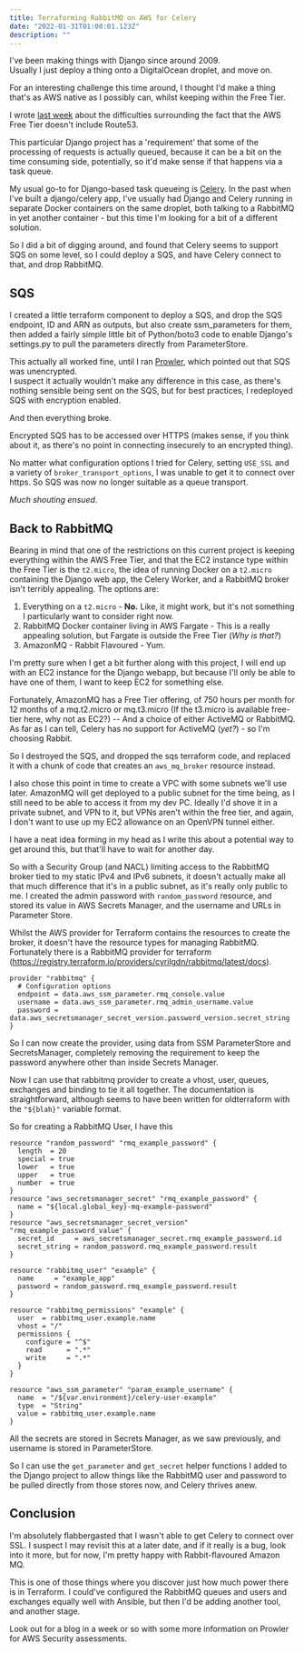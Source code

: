 ```yaml
---
title: Terraforming RabbitMQ on AWS for Celery
date: "2022-01-31T01:00:01.123Z"
description: ""
---
```


I've been making things with Django since around 2009.  
Usually I just deploy a thing onto a DigitalOcean droplet, and move on.  

For an interesting challenge this time around, I thought I'd make a thing that's as AWS native as I possibly can, whilst keeping within the Free Tier. 

I wrote [last week](https://blog.devopstom.com/aws-cloudfront-and-cloudflare-dns/) about the difficulties surrounding the fact that the AWS Free Tier doesn't include Route53. 

This particular Django project has a 'requirement' that some of the processing of requests is actually queued, because it can be a bit on the time consuming side, potentially, so it'd make sense if that happens via a task queue. 

My usual go-to for Django-based task queueing is [Celery](https://docs.celeryproject.org/en/stable/index.html).  In the past when I've built a django/celery app, I've usually had Django and Celery running in separate Docker containers on the same droplet, both talking to a RabbitMQ in yet another container - but this time 
I'm looking for a bit of a different solution. 

So I did a bit of digging around, and found that Celery seems to support SQS on some level, so I could deploy a SQS, and have Celery connect to that, and drop RabbitMQ.

## SQS
I created a little terraform component to deploy a SQS, and drop the SQS endpoint, ID and ARN as outputs, but also create ssm_parameters for them, then added a fairly simple little bit of Python/boto3 code to enable Django's settings.py to pull the parameters directly from ParameterStore. 

This actually all worked fine, until I ran [Prowler](https://github.com/prowler-cloud/prowler), which pointed out that SQS was unencrypted.  
I suspect it actually wouldn't make any difference in this case, as there's nothing sensible being sent on the SQS, but for best practices, I redeployed SQS with encryption enabled.  

And then everything broke. 

Encrypted SQS has to be accessed over HTTPS (makes sense, if you think about it, as there's no point in connecting insecurely to an encrypted thing).

No matter what configuration options I tried for Celery, setting `USE_SSL` and a variety of `broker_transport_options`, I was unable to get it to connect over https.  So SQS was now no longer suitable as a queue transport. 

*Much shouting ensued.*

## Back to RabbitMQ
Bearing in mind that one of the restrictions on this current project is keeping everything within the AWS Free Tier, and that the EC2 instance type within the Free Tier is the `t2.micro`, the idea of running Docker on a `t2.micro` containing the Django web app, the Celery Worker, and a RabbitMQ broker isn't terribly appealing. 
The options are: 
1. Everything on a `t2.micro` - **No.** Like, it might work, but it's not something I particularly want to consider right now. 
2. RabbitMQ Docker container living in AWS Fargate - This is a really appealing solution, but Fargate is outside the Free Tier (*Why is that?*)
3. AmazonMQ - Rabbit Flavoured - Yum. 

I'm pretty sure when I get a bit further along with this project, I will end up with an EC2 instance for the Django webapp, but because I'll only be able to have one of them, I want to keep EC2 for something else. 

Fortunately, AmazonMQ has a Free Tier offering, of 750 hours per month for 12 months of a mq.t2.micro or mq.t3.micro (If the t3.micro is available free-tier here, why not as EC2?) -- And a choice of either ActiveMQ or RabbitMQ.  
As far as I can tell, Celery has no support for ActiveMQ (*yet?*) - so I'm choosing Rabbit. 

So I destroyed the SQS, and dropped the sqs terraform code, and replaced it with a chunk of code that creates an `aws_mq_broker` resource instead.  

I also chose this point in time to create a VPC with some subnets we'll use later. 
AmazonMQ will get deployed to a public subnet for the time being, as I still need to be able to access it from my dev PC.  Ideally I'd shove it in a private subnet, and VPN to it, but VPNs aren't within the free tier, and again, I don't want to use up my EC2 allowance on an OpenVPN tunnel either. 

I have a neat idea forming in my head as I write this about a potential way to get around this, but that'll have to wait for another day.

So with a Security Group (and NACL) limiting access to the RabbitMQ broker tied to my static IPv4 and IPv6 subnets, it doesn't actually make all that much difference that it's in a public subnet, as it's really only public to me. 
I created the admin password with `random_password` resource, and stored its value in AWS Secrets Manager, and the username and URLs in Parameter Store. 

Whilst the AWS provider for Terraform contains the resources to create the broker, it doesn't have the resource types for managing RabbitMQ.  Fortunately there is a RabbitMQ provider for terraform (https://registry.terraform.io/providers/cyrilgdn/rabbitmq/latest/docs).

```hcl
provider "rabbitmq" {
  # Configuration options
  endpoint = data.aws_ssm_parameter.rmq_console.value
  username = data.aws_ssm_parameter.rmq_admin_username.value
  password = data.aws_secretsmanager_secret_version.password_version.secret_string
}
```

So I can now create the provider, using data from SSM ParameterStore and SecretsManager, completely removing the requirement to keep the password anywhere other than inside Secrets Manager.

Now I can use that rabbitmq provider to create a vhost, user, queues, exchanges and binding to tie it all together.  The documentation is straightforward, although seems to have been written for oldterraform with the `"${blah}"` variable format. 

So for creating a RabbitMQ User, I have this
```hcl
resource "random_password" "rmq_example_password" {
  length  = 20
  special = true
  lower   = true
  upper   = true
  number  = true
}
resource "aws_secretsmanager_secret" "rmq_example_password" {
  name = "${local.global_key}-mq-example-password"
}
resource "aws_secretsmanager_secret_version" "rmq_example_password_value" {
  secret_id     = aws_secretsmanager_secret.rmq_example_password.id
  secret_string = random_password.rmq_example_password.result
}

resource "rabbitmq_user" "example" {
  name     = "example_app"
  password = random_password.rmq_example_password.result
}

resource "rabbitmq_permissions" "example" {
  user  = rabbitmq_user.example.name
  vhost = "/"
  permissions {
    configure = "^$"
    read      = ".*"
    write     = ".*"
  }
}

resource "aws_ssm_parameter" "param_example_username" {
  name  = "/${var.environment}/celery-user-example"
  type  = "String"
  value = rabbitmq_user.example.name
}
```

All the secrets are stored in Secrets Manager, as we saw previously, and username is stored in ParameterStore. 

So I can use the `get_parameter` and `get_secret` helper functions I added to the Django project to allow things like the RabbitMQ user and password to be pulled directly from those stores now, and Celery thrives anew.

## Conclusion
I'm absolutely flabbergasted that I wasn't able to get Celery to connect over SSL.  I suspect I may revisit this at a later date, and if it really is a bug, look into it more, but for now, I'm pretty happy with Rabbit-flavoured Amazon MQ. 

This is one of those things where you discover just how much power there is in Terraform.  I could've configured the RabbitMQ queues and users and exchanges equally well with Ansible, but then I'd be adding another tool, and another stage.

Look out for a blog in a week or so with some more information on Prowler for AWS Security assessments.
